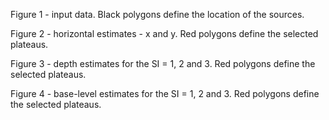 Figure 1 - input data. Black polygons define the location of the sources.

Figure 2 - horizontal estimates - x and y. Red polygons define the selected
           plateaus.

Figure 3 - depth estimates for the SI = 1, 2 and 3. Red polygons define the
           selected plateaus.

Figure 4 - base-level estimates for the SI = 1, 2 and 3. Red polygons define
           the selected plateaus.
